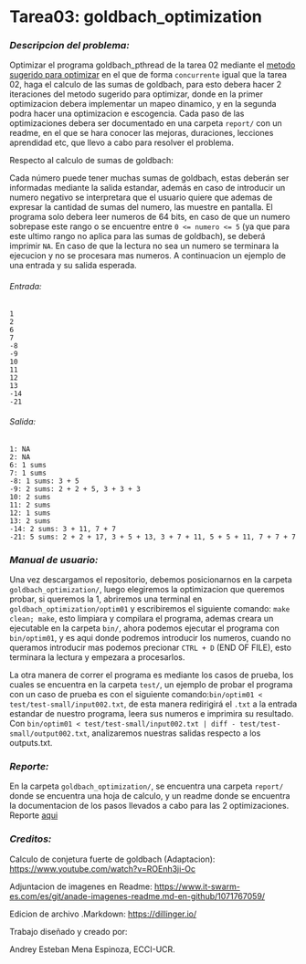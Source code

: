 # Tarea03: goldbach_optimization
### _Descripcion del problema:_
Optimizar el programa goldbach_pthread de la tarea 02 mediante el [metodo sugerido para optimizar](http://jeisson.ecci.ucr.ac.cr/concurrente/2021b/ejemplos/#optimization) en el que de forma `concurrente` igual que la tarea 02, haga el calculo de las sumas de goldbach, para esto debera hacer 2 iteraciones del metodo sugerido para optimizar, donde en la primer optimizacion debera implementar un mapeo dinamico, y en la segunda podra hacer una optimizacion e escogencia. Cada paso de las optimizaciones debera ser documentado en una carpeta `report/` con un readme, en el que se hara conocer las mejoras, duraciones, lecciones aprendidad etc, que llevo a cabo para resolver el problema.


Respecto al calculo de sumas de goldbach:

Cada número puede tener muchas sumas de goldbach, estas deberán ser informadas mediante la salida estandar, además en caso de introducir un numero negativo se interpretara que el usuario quiere que ademas de expresar la cantidad de sumas del numero, las muestre en pantalla. El programa solo debera leer numeros de 64 bits, en caso de que un numero sobrepase este rango o se encuentre entre `0 <= numero <= 5` (ya que para este ultimo rango no aplica para las sumas de goldbach), se deberá imprimir `NA`. En caso de que la lectura no sea un numero se terminara la ejecucion y no se procesara mas numeros. A continuacion un ejemplo de una entrada y su salida esperada.

###### Entrada:
`1`  
`2`  
`6`  
`7`  
`-8`  
`-9`  
`10`  
`11`  
`12`  
`13`  
`-14`  
`-21`  
###### Salida:
`1: NA`  
`2: NA`  
`6: 1 sums`  
`7: 1 sums`  
`-8: 1 sums: 3 + 5`  
`-9: 2 sums: 2 + 2 + 5, 3 + 3 + 3`  
`10: 2 sums`  
`11: 2 sums`  
`12: 1 sums`  
`13: 2 sums`  
`-14: 2 sums: 3 + 11, 7 + 7`  
`-21: 5 sums: 2 + 2 + 17, 3 + 5 + 13, 3 + 7 + 11, 5 + 5 + 11, 7 + 7 + 7`  


### _Manual de usuario:_
Una vez descargamos el repositorio, debemos posicionarnos en la carpeta `goldbach_optimization/`, luego elegiremos la optimizacion que queremos probar, si queremos la 1, abriremos una terminal en `goldbach_optimization/optim01` y escribiremos el siguiente comando: `make clean; make`, esto limpiara y compilara el programa, ademas creara un ejecutable en la carpeta `bin/`, ahora podemos ejecutar el programa con `bin/optim01`, y es aqui donde podremos introducir los numeros, cuando no queramos introducir mas podemos precionar `CTRL + D` (END OF FILE), esto terminara la lectura y empezara a procesarlos. 

La otra manera de correr el programa es mediante los casos de prueba, los cuales se encuentra en la carpeta `test/`, un ejemplo de probar el programa con un caso de prueba es con el siguiente comando:`bin/optim01 < test/test-small/input002.txt`, de esta manera redirigirá el `.txt` a la entrada estandar de nuestro programa, leera sus numeros e imprimira su resultado. Con `bin/optim01 < test/test-small/input002.txt | diff - test/test-small/output002.txt`, analizaremos nuestras salidas respecto a los outputs.txt.

### _Reporte:_
En la carpeta `goldbach_optimization/`, se encuentra una carpeta `report/` donde se encuentra una hoja de calculo, y un readme donde se encuentra la documentacion de los pasos llevados a cabo para las 2 optimizaciones. Reporte [aqui](https://git.ucr.ac.cr/ANDREY.MENAESPINOZA/concurrente21c-andrey_mena_espinoza/-/tree/main/tareas/goldbach_optimization/report)

### _Creditos:_
Calculo de conjetura fuerte de goldbach (Adaptacion):
https://www.youtube.com/watch?v=ROEnh3ji-Oc

Adjuntacion de imagenes en Readme:
https://www.it-swarm-es.com/es/git/anade-imagenes-readme.md-en-github/1071767059/

Edicion de archivo .Markdown:
https://dillinger.io/

Trabajo diseñado y creado por:

Andrey Esteban Mena Espinoza, ECCI-UCR.
